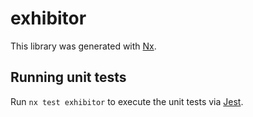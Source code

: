 # exhibitor

This library was generated with [Nx](https://nx.dev).

## Running unit tests

Run `nx test exhibitor` to execute the unit tests via [Jest](https://jestjs.io).
